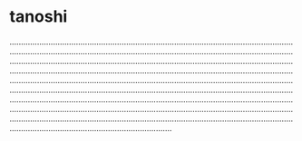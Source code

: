 # tanoshi
...................................................................................................................................................................................................................................................................................................................................................................................................................................................................................................................................................................................................................................................................................................................................................................................................................................................................................................................................................................................................................................................................................................................................................................................................................................